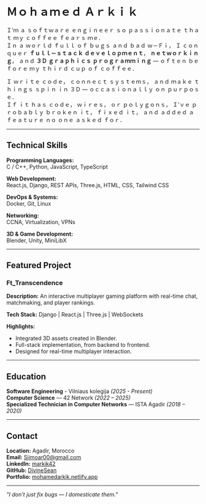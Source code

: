 # Ｍｏｈａｍｅｄ Ａｒｋｉｋ

Ｉ’ｍ ａ ｓｏｆｔｗａｒｅ ｅｎｇｉｎｅｅｒ ｓｏ ｐａｓｓｉｏｎａｔｅ ｔｈａｔ ｍｙ ｃｏｆｆｅｅ ｆｅａｒｓ ｍｅ．  
Ｉｎ ａ ｗｏｒｌｄ ｆｕｌｌ ｏｆ ｂｕｇｓ ａｎｄ ｂａｄ ｗ－Ｆｉ， Ｉ ｃｏｎｑｕｅｒ **ｆｕｌｌ－ｓｔａｃｋ ｄｅｖｅｌｏｐｍｅｎｔ**， **ｎｅｔｗｏｒｋｉｎｇ**， ａｎｄ **３Ｄ ｇｒａｐｈｉｃｓ ｐｒｏｇｒａｍｍｉｎｇ** — ｏｆｔｅｎ ｂｅｆｏｒｅ ｍｙ ｔｈｉｒｄ ｃｕｐ ｏｆ ｃｏｆｆｅｅ．  

Ｉ ｗｒｉｔｅ ｃｏｄｅ， ｃｏｎｎｅｃｔ ｓｙｓｔｅｍｓ， ａｎｄ ｍａｋｅ ｔｈｉｎｇｓ ｓｐｉｎ ｉｎ ３Ｄ — ｏｃｃａｓｉｏｎａｌｌｙ ｏｎ ｐｕｒｐｏｓｅ．  
Ｉｆ ｉｔ ｈａｓ ｃｏｄｅ， ｗｉｒｅｓ， ｏｒ ｐｏｌｙｇｏｎｓ， Ｉ’ｖｅ ｐｒｏｂａｂｌｙ ｂｒｏｋｅｎ ｉｔ， ｆｉｘｅｄ ｉｔ， ａｎｄ ａｄｄｅｄ ａ ｆｅａｔｕｒｅ ｎｏ ｏｎｅ ａｓｋｅｄ ｆｏｒ．

---

## Technical Skills

**Programming Languages:**  
C / C++, Python, JavaScript, TypeScript  

**Web Development:**  
React.js, Django, REST APIs, Three.js, HTML, CSS, Tailwind CSS  

**DevOps & Systems:**  
Docker, Git, Linux  

**Networking:**  
CCNA, Virtualization, VPNs  

**3D & Game Development:**  
Blender, Unity, MiniLibX  

---

## Featured Project

### Ft_Transcendence
**Description:** An interactive multiplayer gaming platform with real-time chat, matchmaking, and player rankings.  

**Tech Stack:** Django | React.js | Three.js | WebSockets  

**Highlights:**  
- Integrated 3D assets created in Blender.  
- Full-stack implementation, from backend to frontend.  
- Designed for real-time multiplayer interaction.  

---

## Education

**Software Engineering** - Vilniaus kolegija *(2025 - Present)*  
**Computer Science** — 42 Network *(2022 – 2025)*  
**Specialized Technician in Computer Networks** — ISTA Agadir *(2018 – 2020)*  

---

## Contact

**Location:** Agadir, Morocco  
**Email:** [Siimoar00@gmail.com](mailto:Siimoar00@gmail.com)  
**LinkedIn:** [markik42](https://linkedin.com/in/markik42)  
**GitHub:** [DivineSean](https://github.com/DivineSean)  
**Portfolio:** [mohamedarkik.netlify.app](https://mohamedarkik.netlify.app)  

---

*"I don’t just fix bugs — I domesticate them."*
